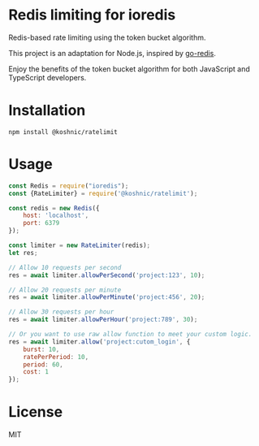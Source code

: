 # Redis limiting for ioredis

Redis-based rate limiting using the token bucket algorithm.

This project is an adaptation for Node.js, inspired by [go-redis](https://github.com/go-redis/redis_rate).

Enjoy the benefits of the token bucket algorithm for both JavaScript and TypeScript developers.

# Installation

```shell
npm install @koshnic/ratelimit
```

# Usage

```javascript
const Redis = require("ioredis");
const {RateLimiter} = require('@koshnic/ratelimit');

const redis = new Redis({
    host: 'localhost',
    port: 6379
});

const limiter = new RateLimiter(redis);
let res;

// Allow 10 requests per second
res = await limiter.allowPerSecond('project:123', 10);

// Allow 20 requests per minute
res = await limiter.allowPerMinute('project:456', 20);

// Allow 30 requests per hour
res = await limiter.allowPerHour('project:789', 30);

// Or you want to use raw allow function to meet your custom logic.
res = await limiter.allow('project:cutom_login', {
    burst: 10,
    ratePerPeriod: 10,
    period: 60,
    cost: 1
});
```

# License

MIT

